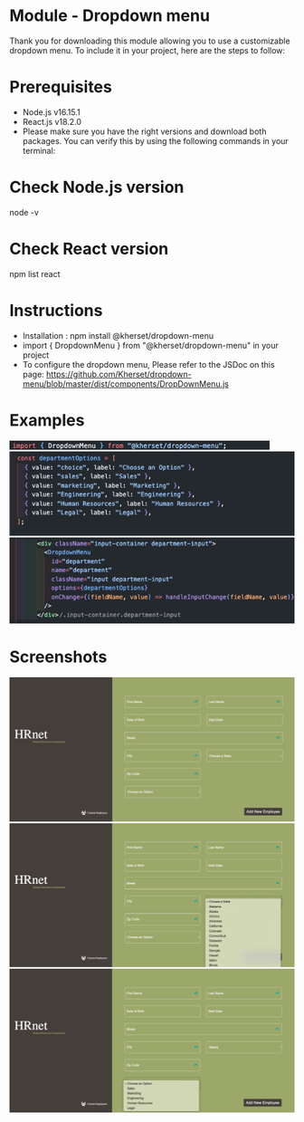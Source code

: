 # Module - Dropdown menu

Thank you for downloading this module allowing you to use a customizable dropdown menu. To include it in your project, here are the steps to follow:

# Prerequisites

- Node.js v16.15.1
- React.js v18.2.0
- Please make sure you have the right versions and download both packages. You can verify this by using the following commands in your terminal:

# Check Node.js version

node -v

# Check React version

npm list react

# Instructions

- Installation : npm install @kherset/dropdown-menu
- import { DropdownMenu } from "@kherset/dropdown-menu" in your project
- To configure the dropdown menu, Please refer to the JSDoc on this page: https://github.com/Kherset/dropdown-menu/blob/master/dist/components/DropDownMenu.js

# Examples

![Importation](./public/img/import.png)
![Differents choices](./public/img/choices.png)
![Code](./public/img/code.png)

# Screenshots

![Capture d'écran 1](./public/img/example1.png)
![Capture d'écran 2](./public/img/example2.png)
![Capture d'écran 3](./public/img/example3.png)

